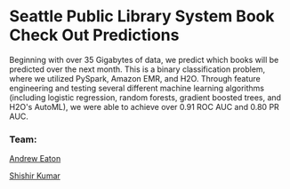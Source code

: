 # Seattle Public Library System Book Check Out Predictions

Beginning with over 35 Gigabytes of data, we predict which books will be predicted over the next month. This is a binary classification problem, where we utilized PySpark, Amazon EMR, and H2O. Through feature engineering and testing several different machine learning algorithms (including logistic regression, random forests, gradient boosted trees, and H2O's AutoML), we were able to achieve over 0.91 ROC AUC and 0.80 PR AUC.

### Team:
[Andrew Eaton](https://github.com/aweeaton)

[Shishir Kumar](https://github.com/ShishirKumar93)
